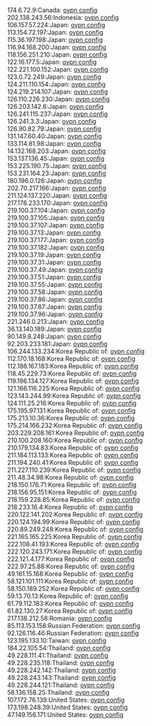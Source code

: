 174.6.72.9:Canada: [ovpn config](vpn/174_6_72_9.ovpn)  
202.138.243.56:Indonesia: [ovpn config](vpn/202_138_243_56.ovpn)  
106.157.57.224:Japan: [ovpn config](vpn/106_157_57_224.ovpn)  
113.154.72.197:Japan: [ovpn config](vpn/113_154_72_197.ovpn)  
115.36.197.198:Japan: [ovpn config](vpn/115_36_197_198.ovpn)  
116.94.168.200:Japan: [ovpn config](vpn/116_94_168_200.ovpn)  
118.156.251.210:Japan: [ovpn config](vpn/118_156_251_210.ovpn)  
122.16.177.5:Japan: [ovpn config](vpn/122_16_177_5.ovpn)  
122.221.100.152:Japan: [ovpn config](vpn/122_221_100_152.ovpn)  
123.0.72.249:Japan: [ovpn config](vpn/123_0_72_249.ovpn)  
124.211.110.154:Japan: [ovpn config](vpn/124_211_110_154.ovpn)  
124.219.214.107:Japan: [ovpn config](vpn/124_219_214_107.ovpn)  
126.110.226.230:Japan: [ovpn config](vpn/126_110_226_230.ovpn)  
126.203.142.6:Japan: [ovpn config](vpn/126_203_142_6.ovpn)  
126.241.115.237:Japan: [ovpn config](vpn/126_241_115_237.ovpn)  
126.241.3.3:Japan: [ovpn config](vpn/126_241_3_3.ovpn)  
126.90.82.79:Japan: [ovpn config](vpn/126_90_82_79.ovpn)  
131.147.60.40:Japan: [ovpn config](vpn/131_147_60_40.ovpn)  
133.114.81.98:Japan: [ovpn config](vpn/133_114_81_98.ovpn)  
14.132.168.203:Japan: [ovpn config](vpn/14_132_168_203.ovpn)  
153.137.136.45:Japan: [ovpn config](vpn/153_137_136_45.ovpn)  
153.225.190.75:Japan: [ovpn config](vpn/153_225_190_75.ovpn)  
153.231.164.23:Japan: [ovpn config](vpn/153_231_164_23.ovpn)  
180.196.0.126:Japan: [ovpn config](vpn/180_196_0_126.ovpn)  
202.70.217.166:Japan: [ovpn config](vpn/202_70_217_166.ovpn)  
211.124.137.220:Japan: [ovpn config](vpn/211_124_137_220.ovpn)  
217.178.233.170:Japan: [ovpn config](vpn/217_178_233_170.ovpn)  
219.100.37.104:Japan: [ovpn config](vpn/219_100_37_104.ovpn)  
219.100.37.105:Japan: [ovpn config](vpn/219_100_37_105.ovpn)  
219.100.37.107:Japan: [ovpn config](vpn/219_100_37_107.ovpn)  
219.100.37.13:Japan: [ovpn config](vpn/219_100_37_13.ovpn)  
219.100.37.177:Japan: [ovpn config](vpn/219_100_37_177.ovpn)  
219.100.37.182:Japan: [ovpn config](vpn/219_100_37_182.ovpn)  
219.100.37.19:Japan: [ovpn config](vpn/219_100_37_19.ovpn)  
219.100.37.31:Japan: [ovpn config](vpn/219_100_37_31.ovpn)  
219.100.37.49:Japan: [ovpn config](vpn/219_100_37_49.ovpn)  
219.100.37.51:Japan: [ovpn config](vpn/219_100_37_51.ovpn)  
219.100.37.55:Japan: [ovpn config](vpn/219_100_37_55.ovpn)  
219.100.37.58:Japan: [ovpn config](vpn/219_100_37_58.ovpn)  
219.100.37.86:Japan: [ovpn config](vpn/219_100_37_86.ovpn)  
219.100.37.87:Japan: [ovpn config](vpn/219_100_37_87.ovpn)  
219.100.37.96:Japan: [ovpn config](vpn/219_100_37_96.ovpn)  
221.246.0.213:Japan: [ovpn config](vpn/221_246_0_213.ovpn)  
36.13.140.189:Japan: [ovpn config](vpn/36_13_140_189.ovpn)  
90.149.8.248:Japan: [ovpn config](vpn/90_149_8_248.ovpn)  
92.203.233.181:Japan: [ovpn config](vpn/92_203_233_181.ovpn)  
106.244.133.234:Korea Republic of: [ovpn config](vpn/106_244_133_234.ovpn)  
112.170.18.168:Korea Republic of: [ovpn config](vpn/112_170_18_168.ovpn)  
112.186.167.183:Korea Republic of: [ovpn config](vpn/112_186_167_183.ovpn)  
118.45.229.73:Korea Republic of: [ovpn config](vpn/118_45_229_73.ovpn)  
119.196.134.127:Korea Republic of: [ovpn config](vpn/119_196_134_127.ovpn)  
121.166.116.225:Korea Republic of: [ovpn config](vpn/121_166_116_225.ovpn)  
123.143.244.99:Korea Republic of: [ovpn config](vpn/123_143_244_99.ovpn)  
124.111.25.216:Korea Republic of: [ovpn config](vpn/124_111_25_216.ovpn)  
175.195.97.131:Korea Republic of: [ovpn config](vpn/175_195_97_131.ovpn)  
175.213.10.36:Korea Republic of: [ovpn config](vpn/175_213_10_36.ovpn)  
175.214.166.232:Korea Republic of: [ovpn config](vpn/175_214_166_232.ovpn)  
203.229.208.161:Korea Republic of: [ovpn config](vpn/203_229_208_161.ovpn)  
210.100.208.160:Korea Republic of: [ovpn config](vpn/210_100_208_160.ovpn)  
210.179.134.83:Korea Republic of: [ovpn config](vpn/210_179_134_83.ovpn)  
211.184.113.133:Korea Republic of: [ovpn config](vpn/211_184_113_133.ovpn)  
211.194.240.41:Korea Republic of: [ovpn config](vpn/211_194_240_41.ovpn)  
211.227.110.239:Korea Republic of: [ovpn config](vpn/211_227_110_239.ovpn)  
211.48.34.98:Korea Republic of: [ovpn config](vpn/211_48_34_98.ovpn)  
218.150.176.71:Korea Republic of: [ovpn config](vpn/218_150_176_71.ovpn)  
218.156.95.151:Korea Republic of: [ovpn config](vpn/218_156_95_151.ovpn)  
218.159.228.85:Korea Republic of: [ovpn config](vpn/218_159_228_85.ovpn)  
218.233.16.4:Korea Republic of: [ovpn config](vpn/218_233_16_4.ovpn)  
220.122.141.202:Korea Republic of: [ovpn config](vpn/220_122_141_202.ovpn)  
220.124.194.99:Korea Republic of: [ovpn config](vpn/220_124_194_99.ovpn)  
220.89.249.248:Korea Republic of: [ovpn config](vpn/220_89_249_248.ovpn)  
221.165.165.225:Korea Republic of: [ovpn config](vpn/221_165_165_225.ovpn)  
222.108.41.193:Korea Republic of: [ovpn config](vpn/222_108_41_193.ovpn)  
222.120.243.171:Korea Republic of: [ovpn config](vpn/222_120_243_171.ovpn)  
222.121.4.177:Korea Republic of: [ovpn config](vpn/222_121_4_177.ovpn)  
222.97.25.88:Korea Republic of: [ovpn config](vpn/222_97_25_88.ovpn)  
49.161.15.168:Korea Republic of: [ovpn config](vpn/49_161_15_168.ovpn)  
58.121.101.111:Korea Republic of: [ovpn config](vpn/58_121_101_111.ovpn)  
58.150.189.252:Korea Republic of: [ovpn config](vpn/58_150_189_252.ovpn)  
59.13.70.13:Korea Republic of: [ovpn config](vpn/59_13_70_13.ovpn)  
61.79.112.183:Korea Republic of: [ovpn config](vpn/61_79_112_183.ovpn)  
61.82.130.27:Korea Republic of: [ovpn config](vpn/61_82_130_27.ovpn)  
217.138.212.58:Romania: [ovpn config](vpn/217_138_212_58.ovpn)  
85.113.153.158:Russian Federation: [ovpn config](vpn/85_113_153_158.ovpn)  
92.126.116.46:Russian Federation: [ovpn config](vpn/92_126_116_46.ovpn)  
123.195.133.10:Taiwan: [ovpn config](vpn/123_195_133_10.ovpn)  
184.22.105.54:Thailand: [ovpn config](vpn/184_22_105_54.ovpn)  
49.228.111.41:Thailand: [ovpn config](vpn/49_228_111_41.ovpn)  
49.228.235.118:Thailand: [ovpn config](vpn/49_228_235_118.ovpn)  
49.228.242.142:Thailand: [ovpn config](vpn/49_228_242_142.ovpn)  
49.228.243.143:Thailand: [ovpn config](vpn/49_228_243_143.ovpn)  
49.228.244.121:Thailand: [ovpn config](vpn/49_228_244_121.ovpn)  
58.136.158.25:Thailand: [ovpn config](vpn/58_136_158_25.ovpn)  
107.172.76.139:United States: [ovpn config](vpn/107_172_76_139.ovpn)  
173.198.248.39:United States: [ovpn config](vpn/173_198_248_39.ovpn)  
47.149.156.171:United States: [ovpn config](vpn/47_149_156_171.ovpn)  
